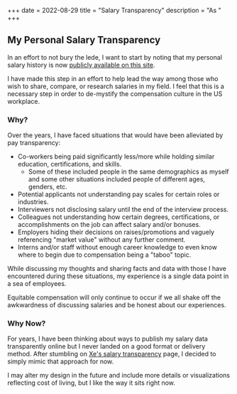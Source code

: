 +++
date = 2022-08-29
title = "Salary Transparency"
description = "As "
+++

## My Personal Salary Transparency

In an effort to not bury the lede, I want to start by noting that my personal 
salary history is now [publicly available on this site](/salary/).

I have made this step in an effort to help lead the way among those who wish to 
share, compare, or research salaries in my field. I feel that this is a 
necessary step in order to de-mystify the compensation culture in the US 
workplace.

### Why?

Over the years, I have faced situations that would have been alleviated by pay 
transparency:

- Co-workers being paid significantly less/more while holding similar 
education, certifications, and skills.
  - Some of these included people in the same demographics as myself and some 
  other situations included people of different ages, genders, etc.
- Potential applicants not understanding pay scales for certain roles or 
industries.
- Interviewers not disclosing salary until the end of the interview process.
- Colleagues not understanding how certain degrees, certifications, or 
accomplishments on the job can affect salary and/or bonuses.
- Employers hiding their decisions on raises/promotions and vaguely 
referencing "market value" without any further comment.
- Interns and/or staff without enough career knowledge to even know where to 
begin due to compensation being a "taboo" topic.

While discussing my thoughts and sharing facts and data with those I have 
encountered during these situations, my experience is a single data point in a 
sea of employees.

Equitable compensation will only continue to occur if we all shake off the 
awkwardness of discussing salaries and be honest about our experiences.

### Why Now?

For years, I have been thinking about ways to publish my salary data 
transparently online but I never landed on a good format or delivery method. 
After stumbling on [Xe's salary 
transparency](https://xeiaso.net/salary-transparency) page, I decided to simply 
mimic that approach for now.

I may alter my design in the future and include more details or visualizations 
reflecting cost of living, but I like the way it sits right now.
